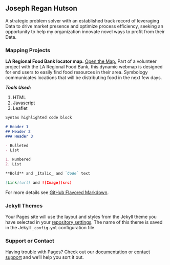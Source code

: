 ## Joseph Regan Hutson

A strategic problem solver with an established track record of leveraging Data to drive market presence and optimize process efficiency, seeking an opportunity to help my organization innovate novel ways to profit from their Data.

### Mapping Projects

**LA Regional Food Bank locator map.**
[Open the Map.](http://jrhutson.github.io/Food-Resource-Map/)
Part of a volunteer project with the LA Regional Food Bank, this dynamic webmap is designed for end users to easily find food resources in their area. Symbology communicates locations that will be distributing food in the next few days. 

***Tools Used:***
1. HTML
2. Javascript
3. Leaflet

```markdown
Syntax highlighted code block

# Header 1
## Header 2
### Header 3

- Bulleted
- List

1. Numbered
2. List

**Bold** and _Italic_ and `Code` text

[Link](url) and ![Image](src)
```

For more details see [GitHub Flavored Markdown](https://guides.github.com/features/mastering-markdown/).

### Jekyll Themes

Your Pages site will use the layout and styles from the Jekyll theme you have selected in your [repository settings](https://github.com/JRHutson/JRHutson/settings). The name of this theme is saved in the Jekyll `_config.yml` configuration file.

### Support or Contact

Having trouble with Pages? Check out our [documentation](https://help.github.com/categories/github-pages-basics/) or [contact support](https://github.com/contact) and we’ll help you sort it out.
